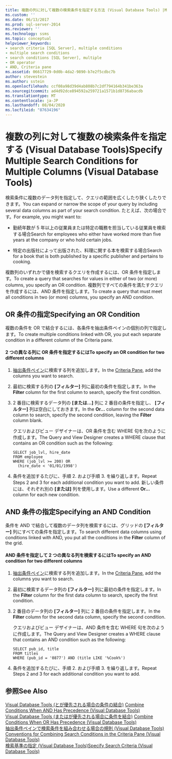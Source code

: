 ```yaml
---
title: 複数の列に対して複数の検索条件を指定する方法 (Visual Database Tools) |Microsoft Docs
ms.custom: ''
ms.date: 06/13/2017
ms.prod: sql-server-2014
ms.reviewer: ''
ms.technology: ssms
ms.topic: conceptual
helpviewer_keywords:
- search criteria [SQL Server], multiple conditions
- multiple search conditions
- search conditions [SQL Server], multiple
- OR operator
- AND, Criteria pane
ms.assetid: 06617729-0d0b-4da2-9890-b7e2f5cdbc7b
author: stevestein
ms.author: sstein
ms.openlocfilehash: ccf08a98d39d4ab808b7c2df794164b341be363a
ms.sourcegitcommit: ad4d92dce894592a259721a1571b1d8736abacdb
ms.translationtype: MT
ms.contentlocale: ja-JP
ms.lasthandoff: 08/04/2020
ms.locfileid: "87634196"
---
```

# <a name="specify-multiple-search-conditions-for-multiple-columns-visual-database-tools"></a><span data-ttu-id="23b56-102">複数の列に対して複数の検索条件を指定する (Visual Database Tools)</span><span class="sxs-lookup"><span data-stu-id="23b56-102">Specify Multiple Search Conditions for Multiple Columns (Visual Database Tools)</span></span>
  <span data-ttu-id="23b56-103">検索条件に複数のデータ列を指定して、クエリの範囲を広くしたり狭くしたりできます。</span><span class="sxs-lookup"><span data-stu-id="23b56-103">You can expand or narrow the scope of your query by including several data columns as part of your search condition.</span></span> <span data-ttu-id="23b56-104">たとえば、次の場合です。</span><span class="sxs-lookup"><span data-stu-id="23b56-104">For example, you might want to:</span></span>  
  
-   <span data-ttu-id="23b56-105">勤続年数が 5 年以上の従業員または特定の職務を担当している従業員を検索する場合</span><span class="sxs-lookup"><span data-stu-id="23b56-105">Search for employees who either have worked more than five years at the company or who hold certain jobs.</span></span>  
  
-   <span data-ttu-id="23b56-106">特定の出版社によって出版された、料理に関する本を検索する場合</span><span class="sxs-lookup"><span data-stu-id="23b56-106">Search for a book that is both published by a specific publisher and pertains to cooking.</span></span>  
  
 <span data-ttu-id="23b56-107">複数列のいずれかで値を検索するクエリを作成するには、OR 条件を指定します。</span><span class="sxs-lookup"><span data-stu-id="23b56-107">To create a query that searches for values in either of two (or more) columns, you specify an OR condition.</span></span> <span data-ttu-id="23b56-108">複数列ですべての条件を満たすクエリを作成するには、AND 条件を指定します。</span><span class="sxs-lookup"><span data-stu-id="23b56-108">To create a query that must meet all conditions in two (or more) columns, you specify an AND condition.</span></span>  
  
## <a name="specifying-an-or-condition"></a><span data-ttu-id="23b56-109">OR 条件の指定</span><span class="sxs-lookup"><span data-stu-id="23b56-109">Specifying an OR Condition</span></span>  
 <span data-ttu-id="23b56-110">複数の条件を OR で結合するには、各条件を抽出条件ペインの個別の列で指定します。</span><span class="sxs-lookup"><span data-stu-id="23b56-110">To create multiple conditions linked with OR, you put each separate condition in a different column of the Criteria pane.</span></span>  
  
#### <a name="to-specify-an-or-condition-for-two-different-columns"></a><span data-ttu-id="23b56-111">2 つの異なる列に OR 条件を指定するには</span><span class="sxs-lookup"><span data-stu-id="23b56-111">To specify an OR condition for two different columns</span></span>  
  
1.  <span data-ttu-id="23b56-112">[抽出条件ペイン](visual-database-tools.md)に検索する列を追加します。</span><span class="sxs-lookup"><span data-stu-id="23b56-112">In the [Criteria Pane](visual-database-tools.md), add the columns you want to search.</span></span>  
  
2.  <span data-ttu-id="23b56-113">最初に検索する列の **[フィルター]** 列に最初の条件を指定します。</span><span class="sxs-lookup"><span data-stu-id="23b56-113">In the **Filter** column for the first column to search, specify the first condition.</span></span>  
  
3.  <span data-ttu-id="23b56-114">2 番目に検索するデータ列の **[または...]** 列に 2 番目の条件を指定し、 **[フィルター]** 列は空白にしておきます。</span><span class="sxs-lookup"><span data-stu-id="23b56-114">In the **Or...** column for the second data column to search, specify the second condition, leaving the **Filter** column blank.</span></span>  
  
     <span data-ttu-id="23b56-115">クエリおよびビュー デザイナーは、OR 条件を含む WHERE 句を次のように作成します。</span><span class="sxs-lookup"><span data-stu-id="23b56-115">The Query and View Designer creates a WHERE clause that contains an OR condition such as the following:</span></span>  
  
    ```  
    SELECT job_lvl, hire_date  
    FROM employee  
    WHERE (job_lvl >= 200) OR   
      (hire_date < '01/01/1998')  
    ```  
  
4.  <span data-ttu-id="23b56-116">条件を追加するたびに、手順 2. および手順 3. を繰り返します。</span><span class="sxs-lookup"><span data-stu-id="23b56-116">Repeat Steps 2 and 3 for each additional condition you want to add.</span></span> <span data-ttu-id="23b56-117">新しい条件には、それぞれ別の **[または]** 列を使用します。</span><span class="sxs-lookup"><span data-stu-id="23b56-117">Use a different **Or...** column for each new condition.</span></span>  
  
## <a name="specifying-an-and-condition"></a><span data-ttu-id="23b56-118">AND 条件の指定</span><span class="sxs-lookup"><span data-stu-id="23b56-118">Specifying an AND Condition</span></span>  
 <span data-ttu-id="23b56-119">条件を AND で結合して複数のデータ列を検索するには、グリッドの **[フィルター]** 列にすべての条件を指定します。</span><span class="sxs-lookup"><span data-stu-id="23b56-119">To search different data columns using conditions linked with AND, you put all the conditions in the **Filter** column of the grid.</span></span>  
  
#### <a name="to-specify-an-and-condition-for-two-different-columns"></a><span data-ttu-id="23b56-120">AND 条件を指定して 2 つの異なる列を検索するには</span><span class="sxs-lookup"><span data-stu-id="23b56-120">To specify an AND condition for two different columns</span></span>  
  
1.  <span data-ttu-id="23b56-121">[抽出条件ペイン](visual-database-tools.md)に検索する列を追加します。</span><span class="sxs-lookup"><span data-stu-id="23b56-121">In the [Criteria Pane](visual-database-tools.md), add the columns you want to search.</span></span>  
  
2.  <span data-ttu-id="23b56-122">最初に検索するデータ列の **[フィルター]** 列に最初の条件を指定します。</span><span class="sxs-lookup"><span data-stu-id="23b56-122">In the **Filter** column for the first data column to search, specify the first condition.</span></span>  
  
3.  <span data-ttu-id="23b56-123">2 番目のデータ列の **[フィルター]** 列に 2 番目の条件を指定します。</span><span class="sxs-lookup"><span data-stu-id="23b56-123">In the **Filter** column for the second data column, specify the second condition.</span></span>  
  
     <span data-ttu-id="23b56-124">クエリおよびビュー デザイナーは、AND 条件を含む WHERE 句を次のように作成します。</span><span class="sxs-lookup"><span data-stu-id="23b56-124">The Query and View Designer creates a WHERE clause that contains an AND condition such as the following:</span></span>  
  
    ```  
    SELECT pub_id, title  
    FROM titles  
    WHERE (pub_id = '0877') AND (title LIKE '%Cook%')  
    ```  
  
4.  <span data-ttu-id="23b56-125">条件を追加するたびに、手順 2. および手順 3. を繰り返します。</span><span class="sxs-lookup"><span data-stu-id="23b56-125">Repeat Steps 2 and 3 for each additional condition you want to add.</span></span>  
  
## <a name="see-also"></a><span data-ttu-id="23b56-126">参照</span><span class="sxs-lookup"><span data-stu-id="23b56-126">See Also</span></span>  
 <span data-ttu-id="23b56-127">[Visual Database Tools &#40;とが優先される場合の条件の結合&#41;](combine-conditions-when-and-has-precedence-visual-database-tools.md) </span><span class="sxs-lookup"><span data-stu-id="23b56-127">[Combine Conditions When AND Has Precedence &#40;Visual Database Tools&#41;](combine-conditions-when-and-has-precedence-visual-database-tools.md) </span></span>  
 <span data-ttu-id="23b56-128">[Visual Database Tools &#40;またはが優先される場合に条件を結合&#41;](combine-conditions-when-or-has-precedence-visual-database-tools.md) </span><span class="sxs-lookup"><span data-stu-id="23b56-128">[Combine Conditions When OR Has Precedence &#40;Visual Database Tools&#41;](combine-conditions-when-or-has-precedence-visual-database-tools.md) </span></span>  
 <span data-ttu-id="23b56-129">[抽出条件ペインで検索条件を組み合わせる場合の規則 &#40;Visual Database Tools&#41;](conventions-combine-search-conditions-in-criteria-pane-visual-db-tools.md) </span><span class="sxs-lookup"><span data-stu-id="23b56-129">[Conventions for Combining Search Conditions in the Criteria Pane &#40;Visual Database Tools&#41;](conventions-combine-search-conditions-in-criteria-pane-visual-db-tools.md) </span></span>  
 [<span data-ttu-id="23b56-130">検索基準の指定 (Visual Database Tools)</span><span class="sxs-lookup"><span data-stu-id="23b56-130">Specify Search Criteria &#40;Visual Database Tools&#41;</span></span>](specify-search-criteria-visual-database-tools.md)  
  
  
